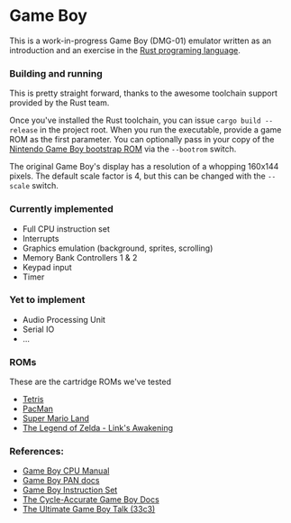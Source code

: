 # Game Boy 
This is a work-in-progress Game Boy (DMG-01) emulator written as an introduction and an exercise in the [Rust programing language](https://www.rust-lang.org).

### Building and running
This is pretty straight forward, thanks to the awesome toolchain support provided by the Rust team. 

Once you've installed the Rust toolchain, you can issue `cargo build --release` in the project root. When you run the executable, provide a game ROM as the first parameter. You can optionally pass in your copy of the [Nintendo Game Boy bootstrap ROM](https://wowroms.com/en/roms/nintendo-gameboy/bios-nintendo-game-boy-boot-rom-world/10446.html) via the `--bootrom` switch.

The original Game Boy's display has a resolution of a whopping 160x144 pixels. The default scale factor is 4, but this can be changed with the `--scale` switch. 

### Currently implemented
* Full CPU instruction set
* Interrupts
* Graphics emulation (background, sprites, scrolling)
* Memory Bank Controllers 1 & 2
* Keypad input
* Timer

### Yet to implement
* Audio Processing Unit
* Serial IO
* ...

### ROMs
These are the cartridge ROMs we've tested
* [Tetris](https://github.com/AntonioND/giibiiadvance/blob/master/docs/TCAGBD.pdf)
* [PacMan](https://wowroms.com/en/roms/nintendo-gameboy/pac-man-usa/9827.html)
* [Super Mario Land](https://wowroms.com/en/roms/nintendo-gameboy/super-mario-land-world/10202.html)
* [The Legend of Zelda - Link's Awakening](https://wowroms.com/en/roms/nintendo-gameboy/legend-of-zelda-the-links-awakening-germany/9554.html)

### References:
* [Game Boy CPU Manual](http://marc.rawer.de/Gameboy/Docs/GBCPUman.pdf)
* [Game Boy PAN docs](http://problemkaputt.de/pandocs.htm)
* [Game Boy Instruction Set](https://www.pastraiser.com/cpu/gameboy/gameboy_opcodes.html)
* [The Cycle-Accurate Game Boy Docs](https://github.com/AntonioND/giibiiadvance/blob/master/docs/TCAGBD.pdf)
* [The Ultimate Game Boy Talk (33c3)](https://www.youtube.com/watch?v=HyzD8pNlpwI)
